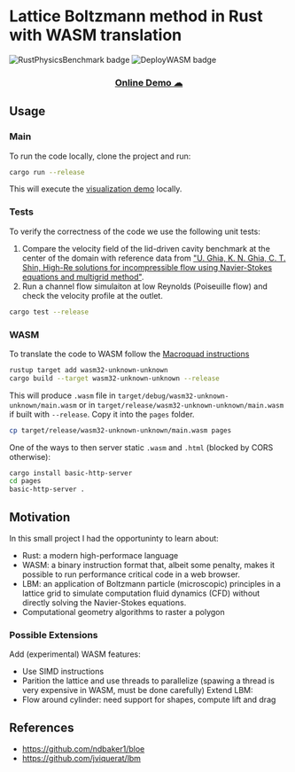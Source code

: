 
# Lattice Boltzmann method in Rust with WASM translation
![RustPhysicsBenchmark badge](https://github.com/MatteoCaldana/rust-lbm/workflows/RustPhysicsBenchmark/badge.svg)
![DeployWASM badge](https://github.com/MatteoCaldana/rust-lbm/workflows/DeployWASM/badge.svg)

<h3 align="center">
	<a href="https://matteocaldana.github.io/rust-lbm/">
		Online Demo ☁
	</a>
</h2>


## Usage

### Main
To run the code locally, clone the project and run:
```bash
cargo run --release
```

This will execute the [visualization demo](./src/bin/main.rs) locally.

### Tests
To verify the correctness of the code we use the following unit tests:
1. Compare the velocity field of the lid-driven cavity benchmark at the center of the domain with reference data from ["U. Ghia, K. N. Ghia, C. T. Shin, High-Re solutions for incompressible flow using Navier-Stokes equations and multigrid method"](https://www.sciencedirect.com/science/article/pii/0021999182900584).
2. Run a channel flow simulaiton at low Reynolds (Poiseuille flow) and check the velocity profile at the outlet.

```bash
cargo test --release
```

### WASM
To translate the code to WASM follow the [Macroquad instructions](https://github.com/not-fl3/macroquad#wasm)
```bash
rustup target add wasm32-unknown-unknown
cargo build --target wasm32-unknown-unknown --release
```
This will produce `.wasm` file in `target/debug/wasm32-unknown-unknown/main.wasm` or in `target/release/wasm32-unknown-unknown/main.wasm` if built with `--release`. Copy it into the `pages` folder.
```bash
cp target/release/wasm32-unknown-unknown/main.wasm pages
```
One of the ways to then server static `.wasm` and `.html` (blocked by CORS otherwise):
```bash
cargo install basic-http-server
cd pages
basic-http-server .
```

## Motivation

In this small project I had the opportuninty to learn about:
* Rust: a modern high-performace language
* WASM: a binary instruction format that, albeit some penalty, makes it possible to run performance critical code in a web browser.
* LBM: an application of Boltzmann particle (microscopic) principles in a lattice grid to simulate computation fluid dynamics (CFD) without directly solving the Navier-Stokes equations.
* Computational geometry algorithms to raster a polygon

### Possible Extensions
Add (experimental) WASM features:
* Use SIMD instructions
* Parition the lattice and use threads to parallelize (spawing a thread is very expensive in WASM, must be done carefully)
Extend LBM:
* Flow around cylinder: need support for shapes, compute lift and drag

## References
* https://github.com/ndbaker1/bloe
* https://github.com/jviquerat/lbm